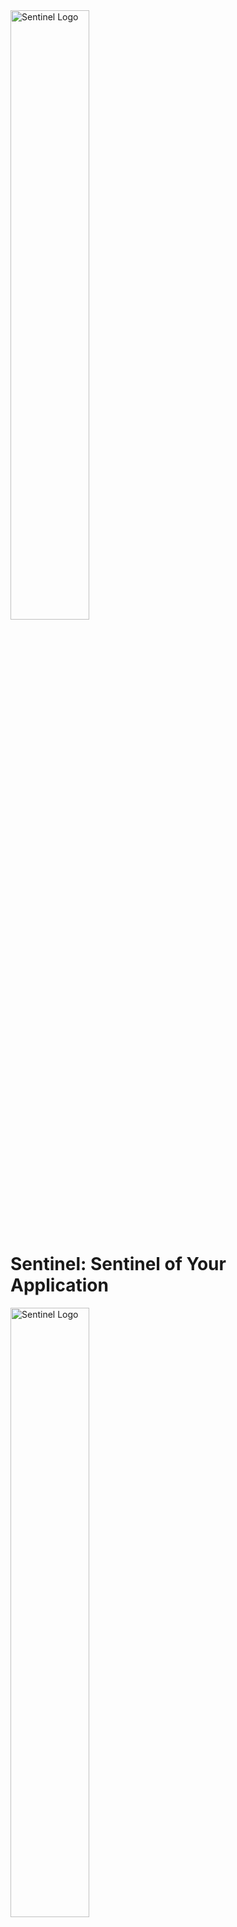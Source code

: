 <img src="https://user-images.githubusercontent.com/9434884/43697219-3cb4ef3a-9975-11e8-9a9c-73f4f537442d.png" alt="Sentinel Logo" width="50%">

# Sentinel: Sentinel of Your Application

<img src="https://upload-images.jianshu.io/upload_images/2557163-cd68caa48bee4819.png?imageMogr2/auto-orient/strip%7CimageView2/2/w/623/format/webp" alt="Sentinel Logo" width="50%">
